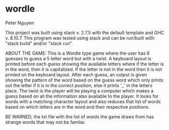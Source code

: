 # wordle

Peter Nguyen

This project was built using stack v. 2.7.5 with the default template and GHC v. 8.10.7.
This program was tested using stack and can be run/built with: "stack build" and/or "stack run".

ABOUT THE GAME:
This is a Wordle type game where the user has 6 guesses to guess a 5 letter word but with a twist.
A keyboard layout is printed before each guess showing the available letters where if the letter is in the word, then it is
capitalized. If the letter is not in the word then it is not printed on the keyboard layout.
After each guess, an output is given showing the pattern of the word based on the guess word which only prints out the letter
if it is in the correct position, else it prints '_' in the letters place.
The twist is the player will be playing a computer which makes a guess based on all the information also available to the player. 
It looks for words with a matching character layout and also reduces that list of words based on which letters are in the word 
and their respective positions.

BE WARNED, the txt file with the list of words the game draws from has strange words that may not be familar.